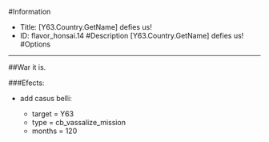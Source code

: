 #Information
 - Title: [Y63.Country.GetName] defies us!
 - ID: flavor_honsai.14
#Description
[Y63.Country.GetName] defies us!
#Options

___
##War it is.

###Efects:<ul><li>add casus belli:</li><ul><li>target = Y63</li><li>type = cb_vassalize_mission</li><li>months = 120</li></ul></ul>
